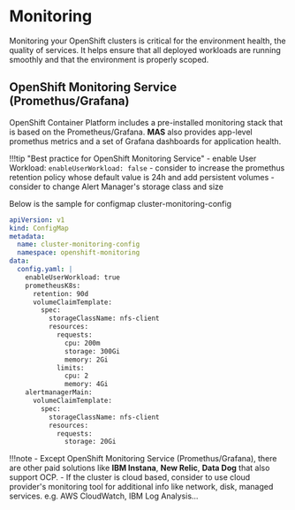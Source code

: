 # Monitoring

Monitoring your OpenShift clusters is critical for the environment health, the quality of services. It helps ensure that all deployed workloads are running smoothly and that the environment is properly scoped. 

## OpenShift Monitoring Service (Promethus/Grafana)

OpenShift Container Platform includes a pre-installed monitoring stack that is based on the Prometheus/Grafana. **MAS** also provides app-level promethus metrics and a set of Grafana dashboards for application health. 

!!!tip "Best practice for OpenShift Monitoring Service"
    - enable User Workload: `enableUserWorkload: false`
    - consider to increase the promethus retention policy whose default value is 24h and add persistent volumes
    - consider to change Alert Manager's storage class and size

Below is the sample for configmap cluster-monitoring-config

```yaml
apiVersion: v1
kind: ConfigMap
metadata:
  name: cluster-monitoring-config
  namespace: openshift-monitoring
data:
  config.yaml: |
    enableUserWorkload: true
    prometheusK8s:
      retention: 90d
      volumeClaimTemplate:
        spec:
          storageClassName: nfs-client
          resources:
            requests:
              cpu: 200m
              storage: 300Gi
              memory: 2Gi
            limits:
              cpu: 2
              memory: 4Gi
    alertmanagerMain:
      volumeClaimTemplate:
        spec:
          storageClassName: nfs-client
          resources:
            requests:
              storage: 20Gi
```

!!!note 
    - Except OpenShift Monitoring Service (Promethus/Grafana), there are other paid solutions like  **IBM Instana**, **New Relic**, **Data Dog** that also support OCP. 
    - If the cluster is cloud based, consider to use cloud provider's monitoring tool for additional info like network, disk, managed services. e.g. AWS CloudWatch, IBM Log Analysis...